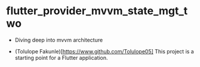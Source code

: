 # flutter_provider_mvvm_state_mgt_two

- Diving deep into mvvm architecture

- (Tolulope Fakunle)[https://www.github.com/Tolulope05]
This project is a starting point for a Flutter application.
